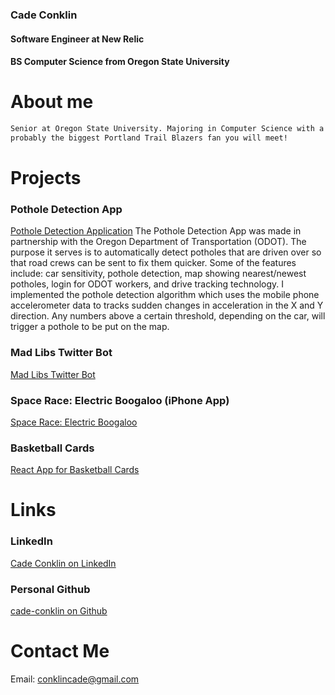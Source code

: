 ### Cade Conklin
#### Software Engineer at New Relic
#### BS Computer Science from Oregon State University


# About me

```markdown
Senior at Oregon State University. Majoring in Computer Science with a Minor in Business Entrepreneurship. My favorite aspect of Software Engineering is the \n  learning that extends beyond a job. Having the ability to deliver well-tested products to customers and pursue interesting projects outside of work is what makes\n  SWE unique. Using Natural Langauge Processing and Regular Expressions, I created a Twitter Bot that turned tweets into Madlibs. Outside of work, I am \n
probably the biggest Portland Trail Blazers fan you will meet! 

```


# Projects
### Pothole Detection App
[Pothole Detection Application](https://github.com/cade-conklin/Pothole-Detection)
The Pothole Detection App was made in partnership with the Oregon Department of Transportation (ODOT).  The purpose it serves is to automatically detect potholes that are driven over so that road crews can be sent to fix them quicker.  Some of the features include: car sensitivity, pothole detection, map showing nearest/newest potholes, login for ODOT workers, and drive tracking technology.  I implemented the pothole detection algorithm which uses the mobile phone accelerometer data to tracks sudden changes in acceleration in the X and Y direction.  Any numbers above a certain threshold, depending on the car, will trigger a pothole to be put on the map.

### Mad Libs Twitter Bot
[Mad Libs Twitter Bot](https://github.com/cade-conklin/mad-libs-twitter)

### Space Race: Electric Boogaloo (iPhone App)
[Space Race: Electric Boogaloo](https://github.com/conklica/SpaceRace)

### Basketball Cards
[React App for Basketball Cards](https://github.com/cade-conklin/basketball-cards)



# Links
### LinkedIn
[Cade Conklin on LinkedIn](https://www.linkedin.com/in/cade-conklin-b84000152/)

### Personal Github
[cade-conklin on Github](https://github.com/cade-conklin)




# Contact Me
Email: conklincade@gmail.com
